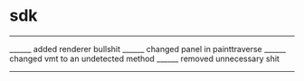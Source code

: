 # sdk


___________________________________________

______ added renderer bullshit
______ changed panel in painttraverse
______ changed vmt to an undetected method
______ removed unnecessary shit
___________________________________________
